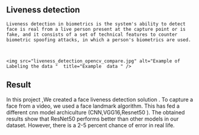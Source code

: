 ## Liveness detection 
    Liveness detection in biometrics is the system's ability to detect face is real from a live person present at the capture point or is fake, and it consists of a set of technical features to counter biometric spoofing attacks, in which a person's biometrics are used. 
    
    
    
    <img src="liveness_detection_opencv_compare.jpg" alt="Example of Labeling the data "  title="Example  data " />

## Result 
  
   In this project ,We created a face liveness detection solution . To capture a face from a video, we used a face landmark algorithm. This has fed a different cnn model archiculture (CNN,VGG16,Resnet50 ). The obtained results show that ResNet50 performs better than other models in our dataset. However, there is a 2-5 percent chance of error in real life.
